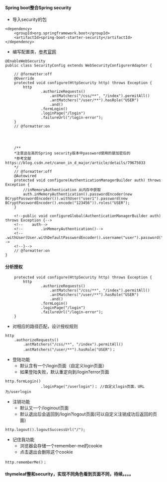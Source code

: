 #### Spring boot整合Spring security
- 导入security的包

```
<dependency>
	<groupId>org.springframework.boot</groupId>
	<artifactId>spring-boot-starter-security</artifactId>
</dependency>
```
- 编写配置类，[参考官网](https://github.com/spring-projects/spring-security/tree/5.0.7.RELEASE/samples/boot/helloworld)

```
@EnableWebSecurity
public class SecurityConfig extends WebSecurityConfigurerAdapter {

	// @formatter:off
	@Override
	protected void configure(HttpSecurity http) throws Exception {
		http
				.authorizeRequests()
					.antMatchers("/css/**", "/index").permitAll()
					.antMatchers("/user/**").hasRole("USER")
					.and()
				.formLogin()
				.loginPage("/login")
				.failureUrl("/login-error");
	}
	// @formatter:on




    /**
    *注意这在高的Spring security版本中password使用的是加密后的
    *参考文献 https://blog.csdn.net/canon_in_d_major/article/details/79675033
    */
	// @formatter:off
	@Autowired
	protected void configure(AuthenticationManagerBuilder auth) throws Exception {
        //inMemoryAuthentication 从内存中获取  
        auth.inMemoryAuthentication().passwordEncoder(new BCryptPasswordEncoder()).withUser("user1").password(new BCryptPasswordEncoder().encode("123456")).roles("USER");
    }

	<!--public void configureGlobal(AuthenticationManagerBuilder auth) throws Exception {-->
	<!--	auth-->
	<!--		.inMemoryAuthentication()-->
	<!--			.withUser(User.withDefaultPasswordEncoder().username("user").password("password").roles("USER"));-->
	<!--}-->
	// @formatter:on
}
```
#### 分析授权

```
	protected void configure(HttpSecurity http) throws Exception {
		http
				.authorizeRequests()
					.antMatchers("/css/**", "/index").permitAll()
					.antMatchers("/user/**").hasRole("USER")
					.and()
				.formLogin()
				.loginPage("/login")
				.failureUrl("/login-error");
	}
```
- 对相应的路径匹配，设计授权规则

```
http
	.authorizeRequests()
		.antMatchers("/css/**", "/index").permitAll()
		.antMatchers("/user/**").hasRole("USER")；
```
- 登陆功能
    - 默认含有一个/login页面（自定义login页面）
    - 如果登陆失败，默认重定向到/login?error页面

```
http.formLogin()
                .loginPage("/userlogin")； //自定义login页面，URL为/userlogin
```

- 注销功能
    - 默认又一个/loginout页面
    - 默认退出后会返回到/login?logout页面(可以自定义注销成功后返回的页面)

```
http.logout().logoutSuccessUrl("/");
```
- 记住我功能
    - 浏览器会存储一个remember-me的cookie
    - 点击退出会删除这个cookie

```
http.rememberMe()；
```

#### thymeleaf整和security，实现不同角色看到页面不同，待续。。。。
